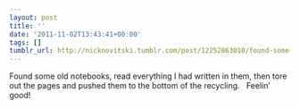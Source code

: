 ```yaml
---
layout: post
title: ''
date: '2011-11-02T13:43:41+00:00'
tags: []
tumblr_url: http://nicknovitski.tumblr.com/post/12252863010/found-some-old-notebooks-read-everything-i-had
---
```

Found some old notebooks, read everything I had written in them, then tore out the pages and pushed them to the bottom of the recycling.  
Feelin’ good! 
